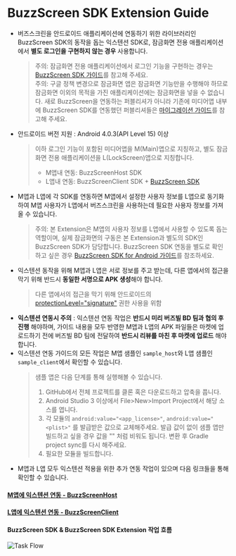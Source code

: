 # BuzzScreen SDK Extension Guide

- 버즈스크린을 안드로이드 애플리케이션에 연동하기 위한 라이브러리인 BuzzScreen SDK의 동작을 돕는 익스텐션 SDK로, 잠금화면 전용 애플리케이션에서 **별도 로그인을 구현하지 않는 경우** 사용합니다.
    > 주의: 잠금화면 전용 애플리케이션에서 로그인 기능을 구현하는 경우는 [BuzzScreen SDK 가이드](https://github.com/Buzzvil/buzzscreen-sdk-publisher/wiki)를 참고해 주세요.<br>
    주의: 구글 정책 변경으로 잠금화면 앱은 잠금화면 기능만을 수행해야 하므로 잠금화면 이외의 목적을 가진 애플리케이션에는 잠금화면을 넣을 수 없습니다. 새로 BuzzScreen을 연동하는 퍼블리셔가 아니라 기존에 미디어앱 내부에 BuzzScreen SDK를 연동했던 퍼블리셔들은 [마이그레이션 가이드](https://github.com/Buzzvil/buzzscreen-sdk-publisher-migration/wiki)를 참고해 주세요.
- 안드로이드 버전 지원 : Android 4.0.3(API Level 15) 이상
    > 이하 로그인 기능이 포함된 미디어앱을 M(Main)앱으로 지칭하고, 별도 잠금화면 전용 애플리케이션을 L(LockScreen)앱으로 지칭합니다. <br>
    > - M앱내 연동: BuzzScreenHost SDK<br>
    > - L앱내 연동: BuzzScreenClient SDK + [BuzzScreen SDK](https://github.com/Buzzvil/buzzscreen-sdk-publisher/wiki)
- M앱과 L앱에 각 SDK를 연동하면 M앱에서 설정한 사용자 정보를 L앱으로 동기화하여 M앱 사용자가 L앱에서 버즈스크린을 사용하는데 필요한 사용자 정보를 가져올 수 있습니다.
    > 주의: 본 Extension은 M앱의 사용자 정보를 L앱에서 사용할 수 있도록 돕는 역할이며, 실제 잠금화면의 구동은 본 Extension과 별도의 SDK인 BuzzScreen SDK가 담당합니다. BuzzScreen SDK 연동을 별도로 확인하고 싶은 경우 [BuzzScreen SDK for Android 가이드](https://github.com/Buzzvil/buzzscreen-sdk-publisher/wiki)를 참조하세요.
- 익스텐션 동작을 위해 M앱과 L앱은 서로 정보를 주고 받는데, 다른 앱에서의 접근을 막기 위해 반드시 **동일한 서명으로 APK 생성**해야 합니다.
    > 다른 앱에서의 접근을 막기 위해 안드로이드의 [protectionLevel="signature"](https://developer.android.com/guide/topics/manifest/permission-element.html#plevel) 권한 사용을 위함
- **익스텐션 연동시 주의** : 익스텐션 연동 작업은 **반드시 미리 버즈빌 BD 팀과 협의 후 진행** 해야하며, 가이드 내용을 모두 반영한 M앱과 L앱의 APK 파일들은 마켓에 업로드하기 전에 버즈빌 BD 팀에 전달하여 **반드시 리뷰를 마친 후 마켓에 업로드** 해야 합니다.
- 익스텐션 연동 가이드의 모든 작업은 M앱 샘플인 `sample_host`와 L앱 샘플인 `sample_client`에서 확인할 수 있습니다.
    > 샘플 앱은 다음 단계를 통해 실행해볼 수 있습니다.
    > 1. GitHub에서 전체 프로젝트를 클론 혹은 다운로드하고 압축을 풉니다.
    > 2. Android Studio 3 이상에서 File>New>Import Project에서 해당 소스를 엽니다.
    > 3. 각 모듈의 `android:value="<app_license>"`, `android:value="<plist>"` 를 발급받은 값으로 교체해주세요. 발급 값이 없이 샘플 앱만 빌드하고 싶을 경우 값을 "" 처럼 비워도 됩니다. 변환 후 Gradle project sync를 다시 해주세요.
    > 4. 필요한 모듈을 빌드합니다.
- M앱과 L앱 모두 익스텐션 적용을 위한 추가 연동 작업이 있으며 다음 링크들을 통해 확인할 수 있습니다. 

#### [M앱에 익스텐션 연동 - BuzzScreenHost](https://github.com/Buzzvil/buzzscreen-sdk-extension-publisher/wiki/BUZZSCREENHOST-M)
#### [L앱에 익스텐션 연동 - BuzzScreenClient](https://github.com/Buzzvil/buzzscreen-sdk-extension-publisher/wiki/BUZZSCREENCLIENT-L)

#### BuzzScreen SDK & BuzzScreen SDK Extension 작업 흐름
![Task Flow](https://github.com/Buzzvil/buzzscreen-sdk-extension-publisher/wiki/extension_workflow.png)
